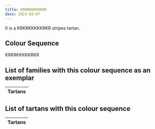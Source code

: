 ```yaml
---
title: KRKRKKKKKRKR
date: 2023-03-07
---
```

<no value>

It is a KRKRKKKKKRKR stripes tartan.


## Colour Sequence
KRKRKKKKKRKR

## List of families with this colour sequence as an exemplar

| Tartans |
|---------------|


## List of tartans with this colour sequence

| Tartans |
|---------------|
